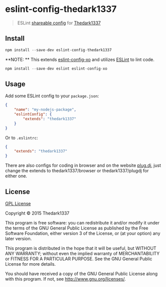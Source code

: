 # eslint-config-thedark1337

> ESLint [shareable config](http://eslint.org/docs/developer-guide/shareable-configs.html) for [Thedark1337](https://github.com/thedark1337)

## Install

``` javascript
npm install --save-dev eslint-config-thedark1337
```
**NOTE: ** This extends [eslint-config-xo](https://github.com/sindresorhus/eslint-config-xo/) and utilizes [ESLint](https://eslint.org) to lint code.
``` javascript
npm install --save-dev eslint eslint-config-xo
```

## Usage

Add some ESLint config to your `package.json`:

```json
{
    "name": "my-nodejs-package",
    "eslintConfig": {
        "extends": "thedark1337"
    }
}
```

Or to `.eslintrc`:

```json
{
    "extends": "thedark1337"
}
```

There are also configs for coding in browser and on the website [plug.dj](https://plug.dj), just change the extends to thedark1337/browser or thedark1337/plugdj for either one.


## License

[GPL License](https://github.com/thedark1337/eslint-config-thedark1337/blob/master/LICENSE)

Copyright &copy; 2015 Thedark1337

This program is free software: you can redistribute it and/or modify it under the terms of the GNU General Public License as published by the Free Software Foundation, either version 3 of the License, or (at your option) any later version.

This program is distributed in the hope that it will be useful, but WITHOUT ANY WARRANTY; without even the implied warranty of MERCHANTABILITY or FITNESS FOR A PARTICULAR PURPOSE. See the GNU General Public License for more details.

You should have received a copy of the GNU General Public License along with this program. If not, see http://www.gnu.org/licenses/.
